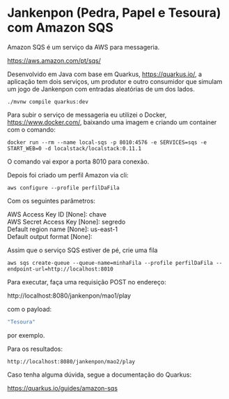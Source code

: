 # Jankenpon (Pedra, Papel e Tesoura) com Amazon SQS

Amazon SQS é um serviço da AWS para messageria.

https://aws.amazon.com/pt/sqs/

Desenvolvido em Java com base em Quarkus, https://quarkus.io/, a aplicação tem dois serviços, um produtor e outro consumidor que simulam um jogo de Jankenpon com entradas aleatórias de um dos lados.

```
./mvnw compile quarkus:dev
```

Para subir o serviço de messageria eu utilizei o Docker, https://www.docker.com/, baixando uma imagem e criando um container com o comando:

```
docker run --rm --name local-sqs -p 8010:4576 -e SERVICES=sqs -e START_WEB=0 -d localstack/localstack:0.11.1
```

O comando vai expor a porta 8010 para conexão.

Depois foi criado um perfil Amazon via cli:

```
aws configure --profile perfilDaFila
```

Com os seguintes parâmetros:

AWS Access Key ID [None]: chave<br>
AWS Secret Access Key [None]: segredo<br>
Default region name [None]: us-east-1<br>
Default output format [None]:<br>

Assim que o serviço SQS estiver de pé, crie uma fila

```
aws sqs create-queue --queue-name=minhaFila --profile perfilDaFila --endpoint-url=http://localhost:8010
```

Para executar, faça uma requisição POST no endereço:

http://localhost:8080/jankenpon/mao1/play

com o payload:


```javascript
"Tesoura"

```
por exemplo.

Para os resultados:

```
http://localhost:8080/jankenpon/mao2/play
```

Caso tenha alguma dúvida, segue a documentação do Quarkus:

https://quarkus.io/guides/amazon-sqs

